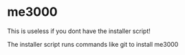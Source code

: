 # me3000

This is useless if you dont have the installer script!

The installer script runs commands like git to install me3000
